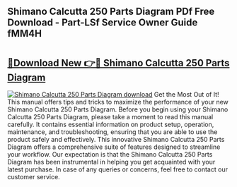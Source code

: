 ## Shimano Calcutta 250 Parts Diagram PDf Free Download - Part-LSf Service Owner Guide fMM4H

# <h2><a href="http://dfunfgy.blite.top/?on=Shimano+Calcutta+250+Parts+Diagram">🔗Download New 👉🔴 Shimano Calcutta 250 Parts Diagram</a></h2>

[![Shimano Calcutta 250 Parts Diagram download](https://i.imgur.com/lujVjoI.png)](http://dfunfgy.blite.top/?on=Shimano+Calcutta+250+Parts+Diagram)
Get the Most Out of It! This manual offers tips and tricks to maximize the performance of your new Shimano Calcutta 250 Parts Diagram. Before you begin using your Shimano Calcutta 250 Parts Diagram, please take a moment to read this manual carefully. It contains essential information on product setup, operation, maintenance, and troubleshooting, ensuring that you are able to use the product safely and effectively. This innovative Shimano Calcutta 250 Parts Diagram offers a comprehensive suite of features designed to streamline your workflow. Our expectation is that the Shimano Calcutta 250 Parts Diagram has been instrumental in helping you get acquainted with your latest purchase. In case of any queries or concerns, feel free to contact our customer service.
